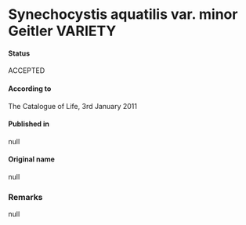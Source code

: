 # Synechocystis aquatilis var. minor Geitler VARIETY

#### Status
ACCEPTED

#### According to
The Catalogue of Life, 3rd January 2011

#### Published in
null

#### Original name
null

### Remarks
null